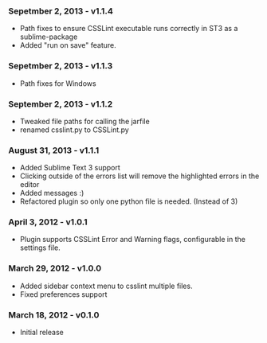 ### Sepetmber 2, 2013 - v1.1.4

* Path fixes to ensure CSSLint executable runs correctly in ST3 as a sublime-package
* Added "run on save" feature.


### Sepetmber 2, 2013 - v1.1.3

* Path fixes for Windows


### September 2, 2013 - v1.1.2

* Tweaked file paths for calling the jarfile
* renamed csslint.py to CSSLint.py


### August 31, 2013 - v1.1.1

* Added Sublime Text 3 support
* Clicking outside of the errors list will remove the highlighted errors in
  the editor    
* Added messages :)
* Refactored plugin so only one python file is needed. (Instead of 3)


### April 3, 2012 - v1.0.1

* Plugin supports CSSLint Error and Warning flags, configurable in the settings file.


### March 29, 2012 - v1.0.0

* Added sidebar context menu to csslint multiple files.
* Fixed preferences support


### March 18, 2012 - v0.1.0

* Initial release